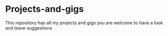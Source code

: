 # Projects-and-gigs
This repository has all my projects and gigs you are welcome to have a look and leave suggestions 
